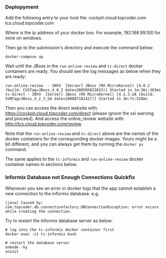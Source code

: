 ### Deplopyment

Add the following entry to your host file:
<docker-box-ip> cockpit.cloud.topcoder.com tcs.cloud.topcoder.com

Where <docker-box-ip> is the ip address of your docker box. For example, 192.168.99.100 for mine on windows. 

Then go to the submission's directory and execute the command below:
```
docker-compose up
```

Wait until the JBoss in the `run-online-review` and `tc-direct` docker containers are ready. 
You should see the log messages as below when they are ready:
```
run-online-review  - INFO  [Server] JBoss (MX MicroKernel) [4.0.2 (build: CVSTag=JBoss_4_0_2 date=200505022023)] Started in 1m:36s:383ms
tc-direct - INFO  [Server] JBoss (MX MicroKernel) [4.2.3.GA (build: SVNTag=JBoss_4_2_3_GA date=200807181417)] Started in 3m:7s:528ms
```

Then you can access the direct website with: https://cockpit.cloud.topcoder.com/direct (please ignore the ssl warning and proceed). 
And access the online_review website with: http://tcs.cloud.topcoder.com/review

Note that the `run-online-review` and `tc-direct` above are the names of the docker containers for the corresponding docker images. 
Yours might be a bit different, and you can always get them by running the `docker ps` command. 

The same applies to the `tc-informix` and `run-online-review` docker container names in sections below. 

### Informix Database not Enough Connections Quickfix

Whenever you see an error in docker logs that the app cannot establish a new connection to the informix database. e.g. 
```
[java] Caused by: com.topcoder.db.connectionfactory.DBConnectionException: error occurs while creating the connection.
```
Try to restart the informix database server as below:
```
# log into the tc-informix docker container first
docker exec -it tc-informix bash

# restart the database server
onmode -ky
oninit
```
